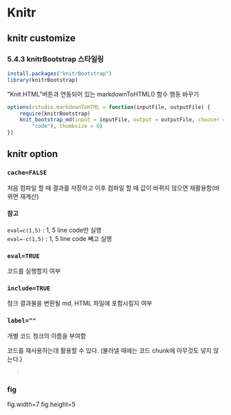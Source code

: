 Knitr
====================================================

knitr customize
----------------------------------------------------

### 5.4.3 knitrBootstrap 스타일링


```r
install.packages("knitrBootstrap")
library(knitrBootstrap)
```


"Knit HTML"버튼과 연동되어 있는  markdownToHTML() 함수 행동 바꾸기

```r
options(rstudio.markdownToHTML = function(inputFile, outputFile) {
    require(knitrBootstrap)
    knit_bootstrap_md(input = inputFile, output = outputFile, chooser = c("boot", 
        "code"), thumbsize = 6)
})
```


knitr option
----------------------------------------------------

### `cache=FALSE`

처음 컴파일 할 때 결과를 저장하고 이후 컴파일 할 때 값이 바뀌지 않으면 재활용함(바뀌면 재계산)

#### 참고

`eval=c(1,5)` : 1, 5 line code만 실행  
`eval=-c(1,5)` : 1, 5 line code 빼고 실행

### `eval=TRUE`

코드를 실행할지 여부

### `include=TRUE`

청크 결과물을 변환될 md, HTML 파일에 포함시킬지 여부

### `label=""`

개별 코드 청크의 이름을 부여함

코드를 재사용하는데 활용할 수 있다. (불러낼 때에는 코드 chunk에 아무것도 넣지 않는다.)

>```{r label="mycode"}
>```
>
>```{r "mycode"}
>```


### fig

fig.width=7
fig.height=5




